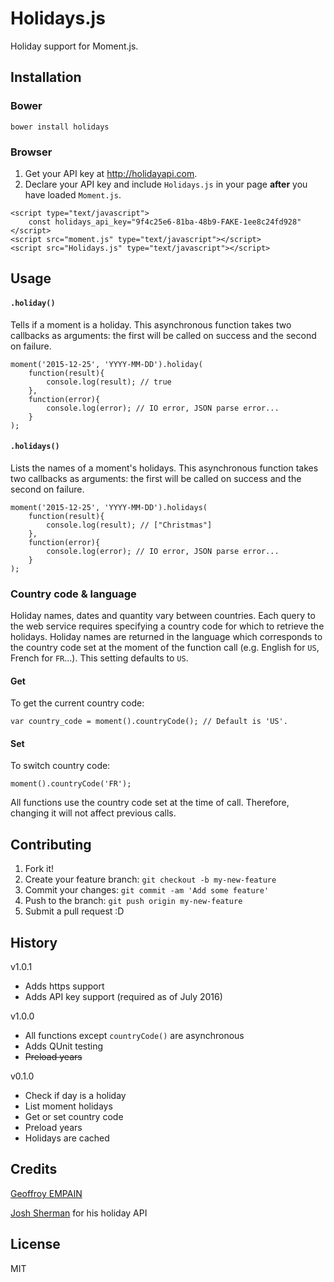 # Holidays.js
Holiday support for Moment.js.
## Installation
### Bower
```
bower install holidays
```
### Browser
1. Get your API key at http://holidayapi.com.
2. Declare your API key and include `Holidays.js` in your page **after** you have loaded `Moment.js`.
```
<script type="text/javascript">
	const holidays_api_key="9f4c25e6-81ba-48b9-FAKE-1ee8c24fd928"
</script>
<script src="moment.js" type="text/javascript"></script>
<script src="Holidays.js" type="text/javascript"></script>
```
## Usage
#### `.holiday()`
Tells if a moment is a holiday. This asynchronous function takes two callbacks as arguments: the first will be called on success and the second on failure.
```
moment('2015-12-25', 'YYYY-MM-DD').holiday(
    function(result){
        console.log(result); // true
    },
    function(error){
        console.log(error); // IO error, JSON parse error...
    }
);
```
#### `.holidays()`
Lists the names of a moment's holidays. This asynchronous function takes two callbacks as arguments: the first will be called on success and the second on failure.
```
moment('2015-12-25', 'YYYY-MM-DD').holidays(
    function(result){
        console.log(result); // ["Christmas"]
    },
    function(error){
        console.log(error); // IO error, JSON parse error...
    }
);
```
### Country code & language
Holiday names, dates and quantity vary between countries. Each query to the web service requires specifying a country code for which to retrieve the holidays. Holiday names are returned in the language which corresponds to the country code set at the moment of the function call (e.g. English for `US`, French for `FR`...). This setting defaults to `US`.
#### Get
To get the current country code:
```
var country_code = moment().countryCode(); // Default is 'US'.
```
#### Set
To switch country code:
```
moment().countryCode('FR');
```
All functions use the country code set at the time of call. Therefore, changing it will not affect previous calls. 
## Contributing
1. Fork it!
2. Create your feature branch: `git checkout -b my-new-feature`
3. Commit your changes: `git commit -am 'Add some feature'`
4. Push to the branch: `git push origin my-new-feature`
5. Submit a pull request :D

## History
v1.0.1
  * Adds https support
  * Adds API key support (required as of July 2016)
  
v1.0.0
  * All functions except `countryCode()` are asynchronous
  * Adds QUnit testing
  * ~~Preload years~~
  
v0.1.0
  * Check if day is a holiday
  * List moment holidays
  * Get or set country code
  * Preload years
  * Holidays are cached

## Credits
[Geoffroy EMPAIN](http://empain.eu)

[Josh Sherman](http://joshtronic.com/?ref=holidayapi) for his holiday API
## License
MIT
